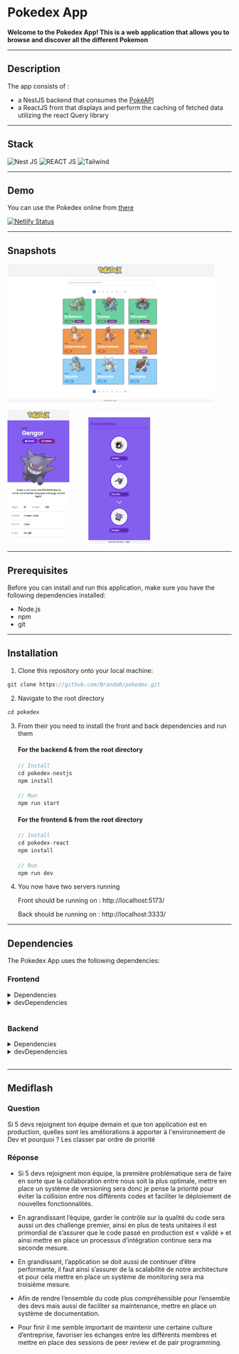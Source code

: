 # Pokedex App

**Welcome to the Pokedex App! This is a web application that allows you to browse and discover all the different Pokemon**

---

## Description

The app consists of :

- a NestJS backend that consumes the [PokéAPI](https://pokeapi.co/docs/v2)
- a ReactJS front that displays and perform the caching of fetched data utilizing the react Query library

---

## Stack

![Nest JS](https://img.shields.io/badge/Nest.js-E0234E?style=for-the-badge&logo=nestjs&logoColor=white)
![REACT JS](https://img.shields.io/badge/React.JS-20232A?style=for-the-badge&logo=react&logoColor=61DAFB)
![Tailwind](https://img.shields.io/badge/Tailwind-08B6D4?style=for-the-badge&logo=tailwindcss&logoColor=white)

---

## Demo

You can use the Pokedex online from [there](https://pokedex-branda0.netlify.app/)

[![Netlify Status](https://api.netlify.com/api/v1/badges/b34ceb89-b6bd-452d-b515-fe5428640103/deploy-status)](https://app.netlify.com/sites/pokedex-branda0/deploys)

---

## Snapshots

<img  src="pokedex-react/src/assets/snapshots/desktop.png" alt="desktop-screenshot" height="310"/>

<img  height="300" src="pokedex-react/src/assets/snapshots/mobile1.png" alt="mobile1-screenshot" />&nbsp;&nbsp;&nbsp;&nbsp;&nbsp;&nbsp;&nbsp;&nbsp;&nbsp;&nbsp;
<img src="pokedex-react/src/assets/snapshots/mobile2.png" alt="mobile2-screenshot" height="300" />

---

## Prerequisites

Before you can install and run this application, make sure you have the following dependencies installed:

- Node.js
- npm
- git

---

## Installation

1. Clone this repository onto your local machine:

```js
git clone https://github.com/Branda0/pokedex.git
```

2. Navigate to the root directory

```js
cd pokedex
```

3. From their you need to install the front and back dependencies and run them

   #### For the backend & from the root directory

   ```js
   // Install
   cd pokedex-nestjs
   npm install

   // Run
   npm run start
   ```

   #### For the frontend & from the root directory

   ```js
   // Install
   cd pokedex-react
   npm install

   // Run
   npm run dev

   ```

4. You now have two servers running

   Front should be running on : http://localhost:5173/

   Back should be running on : http://localhost:3333/

---

## Dependencies

The Pokedex App uses the following dependencies:

### Frontend

<details>
<summary>Dependencies</summary>

      - axios: ^1.2.2
      - dotenv: ^16.0.3
      - react: ^18.2.0
      - react-dom: ^18.2.0
      - react-query: ^3.39.2
      - react-router-dom: ^6.6.1

</details>

<details>
<summary>devDependencies</summary>

      - @types/node: ^18.11.18
      - @types/react: ^18.0.26
      - @types/react-dom: ^18.0.9
      - @vitejs/plugin-react: ^3.0.0
      - postcss": ^8.4.20
      - autoprefixer": ^10.4.13
      - tailwindcss": ^3.2.4
      - typescript": ^4.9.3
      - vite: ^4.0.0

</details>
<br>

### Backend

<details>
<summary>Dependencies</summary>

      - @nestjs/axios: ^1.0.1
      - @nestjs/common: ^9.2.1
      - @nestjs/core: ^9.0.0
      - @nestjs/cqrs: ^9.0.1
      - @nestjs/platform-express: ^9.0.0
      - axios: ^1.2.2
      - class-transformer: ^0.5.1
      - class-validator: ^0.14.0
      - reflect-metadata: ^0.1.13
      - rxjs: ^7.2.0

  </details>

<details>
<summary>devDependencies</summary>

      - @nestjs/cli: ^9.0.0
      - @nestjs/schematics: ^9.0.0
      - @nestjs/testing: ^9.0.0
      - @types/express: ^4.17.13
      - @types/jest: 29.2.4
      - @types/node": 18.11.18
      - @types/supertest": ^2.0.11
      - @typescript-eslint/eslint-plugin: ^5.0.0
      - @typescript-eslint/parser: ^5.0.0
      - eslint: ^8.0.1
      - eslint-config-prettier: ^8.3.0
      - eslint-plugin-prettier: ^4.0.0
      - jest: 29.3.1
      - prettier: ^2.3.2
      - source-map-support: ^0.5.20
      - supertest: ^6.1.3
      - ts-jest: 29.0.3
      - ts-loader: ^9.2.3
      - ts-node: ^10.0.0
      - tsconfig-paths: 4.1.1
      - typescript: ^4.7.4

</details>
<br>

---

## Mediflash

### Question

Si 5 devs rejoignent ton équipe demain et que ton application est en production, quelles sont les améliorations à apporter à l'environnement de Dev et pourquoi ?
Les classer par ordre de priorité

### Réponse

- Si 5 devs rejoignent mon équipe, la première problématique sera de faire en sorte que la collaboration entre nous soit la plus optimale, mettre en place un système de versioning sera donc je pense la priorité pour éviter la collision entre nos différents codes et faciliter le déploiement de nouvelles fonctionnalités.

- En agrandissant l’équipe, garder le contrôle sur la qualité du code sera aussi un des challenge premier, ainsi en plus de tests unitaires il est primordial de s’assurer que le code passé en production est « validé » et ainsi mettre en place un processus d’intégration continue sera ma seconde mesure.

- En grandissant, l’application se doit aussi de continuer d’être performante, il faut ainsi s’assurer de la scalabilité de notre architecture et pour cela mettre en place un système de monitoring sera ma troisième mesure.

- Afin de rendre l’ensemble du code plus compréhensible pour l’ensemble des devs mais aussi de faciliter sa maintenance, mettre en place un système de documentation.

- Pour finir il me semble important de maintenir une certaine culture d’entreprise, favoriser les échanges entre les différents membres et mettre en place des sessions de peer review et de pair programming.
